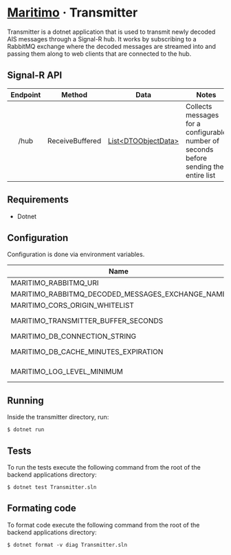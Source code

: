 # [Maritimo](https://maritimo.digital/) &middot; Transmitter

Transmitter is a dotnet application that is used to transmit newly decoded AIS messages through a Signal-R hub. It works by subscribing to a RabbitMQ exchange where the decoded messages are streamed into and passing them along to web clients that are connected to the hub.

## Signal-R API

| Endpoint | Method          |                   Data                    | Notes                                                                                 |
| :------: | --------------- | :---------------------------------------: | ------------------------------------------------------------------------------------- |
|   /hub   | ReceiveBuffered | [List\<DTOObjectData\>](DTOObjectData.cs) | Collects messages for a configurable number of seconds before sending the entire list |

## Requirements

- Dotnet

## Configuration

Configuration is done via environment variables.

| Name                                             | Description                                                              |
| ------------------------------------------------ | ------------------------------------------------------------------------ |
| MARITIMO_RABBITMQ_URI                            | URI for the RabbitMQ broker instance                                     |
| MARITIMO_RABBITMQ_DECODED_MESSAGES_EXCHANGE_NAME | Broker exchange name for decoded messages                                |
| MARITIMO_CORS_ORIGIN_WHITELIST                   | CORS origin whitelist                                                    |
| MARITIMO_TRANSMITTER_BUFFER_SECONDS              | Seconds to buffer messages before sending them to ReceiveBuffered method |
| MARITIMO_DB_CONNECTION_STRING                    | Database connection string                                               |
| MARITIMO_DB_CACHE_MINUTES_EXPIRATION             | Minutes until expiration of a cache entry for a station/object           |
| MARITIMO_LOG_LEVEL_MINIMUM                       | Minimum logging level (TRACE/DEBUG/INFORMATION/WARNING/ERROR/NONE)       |

## Running

Inside the transmitter directory, run:

    $ dotnet run

## Tests

To run the tests execute the following command from the root of the backend applications directory:

    $ dotnet test Transmitter.sln

## Formating code

To format code execute the following command from the root of the backend applications directory:

    $ dotnet format -v diag Transmitter.sln
